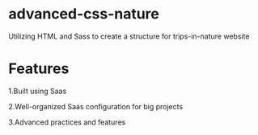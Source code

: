 # advanced-css-nature

Utilizing HTML and Sass to create a structure for trips-in-nature website


# Features

1.Built using Saas

2.Well-organized Saas configuration for big projects

3.Advanced practices and features 
